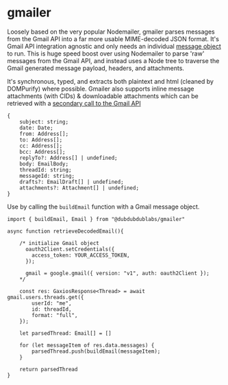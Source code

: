 # gmailer

Loosely based on the very popular Nodemailer, gmailer parses messages from the Gmail API into a far more usable MIME-decoded JSON format. It's Gmail API integration agnostic and only needs an individual [message object](https://developers.google.com/gmail/api/reference/rest/v1/users.messages/get) to run. This is huge speed boost over using Nodemailer to parse 'raw' messages from the Gmail API, and instead uses a Node tree to traverse the Gmail generated message payload, headers, and attachments. 

It's synchronous, typed, and extracts both plaintext and html (cleaned by DOMPurify) where possible. Gmailer also supports inline message attachments (with CIDs) & downloadable attachments which can be retrieved with a [secondary call to the Gmail API](https://developers.google.com/gmail/api/reference/rest/v1/users.messages.attachments/get)


```
{
    subject: string;
    date: Date;
    from: Address[];
    to: Address[];
    cc: Address[];
    bcc: Address[];
    replyTo?: Address[] | undefined;
    body: EmailBody;
    threadId: string;
    messageId: string;
    drafts?: EmailDraft[] | undefined;
    attachments?: Attachment[] | undefined;
}
```

 Use by calling the ```buildEmail``` function with a Gmail message object. 

```
import { buildEmail, Email } from "@dubdubdublabs/gmailer"

async function retrieveDecodedEmail(){

    /* initialize Gmail object
      oauth2Client.setCredentials({
        access_token: YOUR_ACCESS_TOKEN,
      });
    
      gmail = google.gmail({ version: "v1", auth: oauth2Client });
    */

    const res: GaxiosResponse<Thread> = await gmail.users.threads.get({
        userId: "me",
        id: threadId,
        format: "full",
    });

    let parsedThread: Email[] = []

    for (let messageItem of res.data.messages) {
        parsedThread.push(buildEmail(messageItem);
    }

    return parsedThread
}
```
